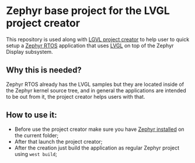 # Zephyr base project for the LVGL project creator

This repository is used along with [LGVL project creator](https://lvgl.io/tools/project-creator) to
help user to quick setup a [Zephyr RTOS](https://zephyrproject.org/) application that uses
[LVGL](https://lvgl.io/) on top of the Zephyr Display subsystem.

## Why this is needed?

Zephyr RTOS already has the LVGL samples but they are
located inside of the Zephyr kernel source tree, and in general
the applications are intended to be out from it, the project
creator helps users with that.

## How to use it:

* Before use the project creator make sure you have [Zephyr installed](https://docs.zephyrproject.org/latest/develop/getting_started/index.htm) on the current folder;
* After that launch the project creator;
* After the creation just build the application as regular Zephyr project using `west build`;
